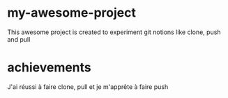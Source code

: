 # my-awesome-project

This awesome project is created to experiment git notions like clone, push and pull


# achievements

J'ai réussi à faire clone, pull et je m'apprête à faire push